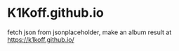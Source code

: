 # K1Koff.github.io
fetch json from jsonplaceholder, make an album
result at https://k1koff.github.io/
